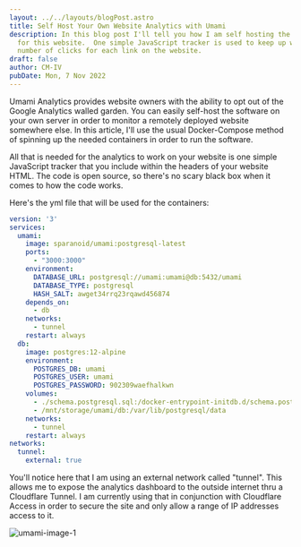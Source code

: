 ```yaml
---
layout: ../../layouts/blogPost.astro
title: Self Host Your Own Website Analytics with Umami
description: In this blog post I'll tell you how I am self hosting the analytics
  for this website.  One simple JavaScript tracker is used to keep up with the
  number of clicks for each link on the website.
draft: false
author: CM-IV
pubDate: Mon, 7 Nov 2022
---
```

U﻿mami Analytics provides website owners with the ability to opt out of the Google Analytics walled garden.  You can easily self-host the software on your own server in order to monitor a remotely deployed website somewhere else.  In this article, I'll use the usual Docker-Compose method of spinning up the needed containers in order to run the software.

A﻿ll that is needed for the analytics to work on your website is one simple JavaScript tracker that you include within the headers of your website HTML.  The code is open source, so there's no scary black box when it comes to how the code works.

H﻿ere's the yml file that will be used for the containers:

```yaml
version: '3'
services:
  umami:
    image: sparanoid/umami:postgresql-latest
    ports:
      - "3000:3000"
    environment:
      DATABASE_URL: postgresql://umami:umami@db:5432/umami
      DATABASE_TYPE: postgresql
      HASH_SALT: awget34rrq23rqawd456874
    depends_on:
      - db
    networks:
      - tunnel
    restart: always
  db:
    image: postgres:12-alpine
    environment:
      POSTGRES_DB: umami
      POSTGRES_USER: umami
      POSTGRES_PASSWORD: 902309waefhalkwn
    volumes:
      - ./schema.postgresql.sql:/docker-entrypoint-initdb.d/schema.postgresql.sql:ro
      - /mnt/storage/umami/db:/var/lib/postgresql/data
    networks:
      - tunnel
    restart: always
networks:
  tunnel:
    external: true
```

Y﻿ou'll notice here that I am using an external network called "tunnel".  This allows me to expose the analytics dashboard to the outside internet thru a Cloudflare Tunnel.  I am currently using that in conjunction with Cloudflare Access in order to secure the site and only allow a range of IP addresses access to it.

<img class="image" alt="umami-image-1" src="https://ik.imagekit.io/xbkhabiqcy9/img/umami2_IAg3WhLUA.webp?ik-sdk-version=javascript-1.4.3&updatedAt=1667840164653" width={860} height={392}>